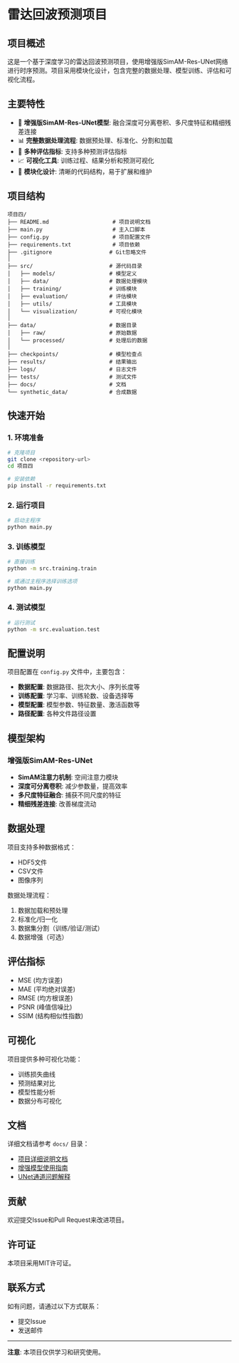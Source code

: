 # 雷达回波预测项目

## 项目概述

这是一个基于深度学习的雷达回波预测项目，使用增强版SimAM-Res-UNet网络进行时序预测。项目采用模块化设计，包含完整的数据处理、模型训练、评估和可视化流程。

## 主要特性

- 🚀 **增强版SimAM-Res-UNet模型**: 融合深度可分离卷积、多尺度特征和精细残差连接
- 📊 **完整数据处理流程**: 数据预处理、标准化、分割和加载
- 🎯 **多种评估指标**: 支持多种预测评估指标
- 📈 **可视化工具**: 训练过程、结果分析和预测可视化
- 🔧 **模块化设计**: 清晰的代码结构，易于扩展和维护

## 项目结构

```
项目四/
├── README.md                    # 项目说明文档
├── main.py                      # 主入口脚本
├── config.py                    # 项目配置文件
├── requirements.txt             # 项目依赖
├── .gitignore                  # Git忽略文件
│
├── src/                        # 源代码目录
│   ├── models/                 # 模型定义
│   ├── data/                   # 数据处理模块
│   ├── training/               # 训练模块
│   ├── evaluation/             # 评估模块
│   ├── utils/                  # 工具模块
│   └── visualization/          # 可视化模块
│
├── data/                       # 数据目录
│   ├── raw/                    # 原始数据
│   └── processed/              # 处理后的数据
│
├── checkpoints/                # 模型检查点
├── results/                    # 结果输出
├── logs/                       # 日志文件
├── tests/                      # 测试文件
├── docs/                       # 文档
└── synthetic_data/             # 合成数据
```

## 快速开始

### 1. 环境准备

```bash
# 克隆项目
git clone <repository-url>
cd 项目四

# 安装依赖
pip install -r requirements.txt
```

### 2. 运行项目

```bash
# 启动主程序
python main.py
```

### 3. 训练模型

```bash
# 直接训练
python -m src.training.train

# 或通过主程序选择训练选项
python main.py
```

### 4. 测试模型

```bash
# 运行测试
python -m src.evaluation.test
```

## 配置说明

项目配置在 `config.py` 文件中，主要包含：

- **数据配置**: 数据路径、批次大小、序列长度等
- **训练配置**: 学习率、训练轮数、设备选择等
- **模型配置**: 模型参数、特征数量、激活函数等
- **路径配置**: 各种文件路径设置

## 模型架构

### 增强版SimAM-Res-UNet

- **SimAM注意力机制**: 空间注意力模块
- **深度可分离卷积**: 减少参数量，提高效率
- **多尺度特征融合**: 捕获不同尺度的特征
- **精细残差连接**: 改善梯度流动

## 数据处理

项目支持多种数据格式：
- HDF5文件
- CSV文件
- 图像序列

数据处理流程：
1. 数据加载和预处理
2. 标准化/归一化
3. 数据集分割（训练/验证/测试）
4. 数据增强（可选）

## 评估指标

- MSE (均方误差)
- MAE (平均绝对误差)
- RMSE (均方根误差)
- PSNR (峰值信噪比)
- SSIM (结构相似性指数)

## 可视化

项目提供多种可视化功能：
- 训练损失曲线
- 预测结果对比
- 模型性能分析
- 数据分布可视化

## 文档

详细文档请参考 `docs/` 目录：
- [项目详细说明文档](docs/项目详细说明文档.md)
- [增强模型使用指南](docs/ENHANCED_MODEL_USAGE.md)
- [UNet通道问题解释](docs/UNET_CHANNEL_PROBLEM_EXPLANATION.md)

## 贡献

欢迎提交Issue和Pull Request来改进项目。

## 许可证

本项目采用MIT许可证。

## 联系方式

如有问题，请通过以下方式联系：
- 提交Issue
- 发送邮件

---

**注意**: 本项目仅供学习和研究使用。


